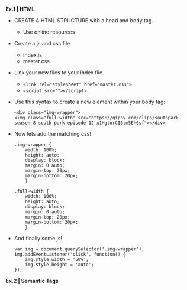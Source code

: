 **Ex.1 | HTML**

-  CREATE A HTML STRUCTURE with a head and body tag.
    - Use online resources
-  Create a js and css file
    - index.js
    - master.css
-  Link your new files to your index file.
    - ````<link rel="stylesheet" href="master.css">````
    - ````<script src=""></script>````
-  Use this syntax to create a new element within your body tag:

    ````
    <div class="img-wrapper">
    <img class="full-width" src="https://giphy.com/clips/southpark-season-8-south-park-episode-12-x1HgtorCI6tm5Eh6sf"></div>
    ````  

-  Now lets add the matching css!
    ````
    .img-wrapper {
        width: 100%;
        height: auto;
        display: block;
        margin: 0 auto;
        margin-top: 20px;
        margin-bottom: 20px;
        }

    .full-width {
        width: 100%;
        height: auto;
        display: block;
        margin: 0 auto;
        margin-top: 20px;
        margin-bottom: 20px;
        }
    ````
- And finally some js!
    ````
    var img = document.querySelector('.img-wrapper');
    img.addEventListener('click', function() {
        img.style.width = '50%';
        img.style.height = 'auto';
    });
    ````


**Ex.2 | Semantic Tags**
